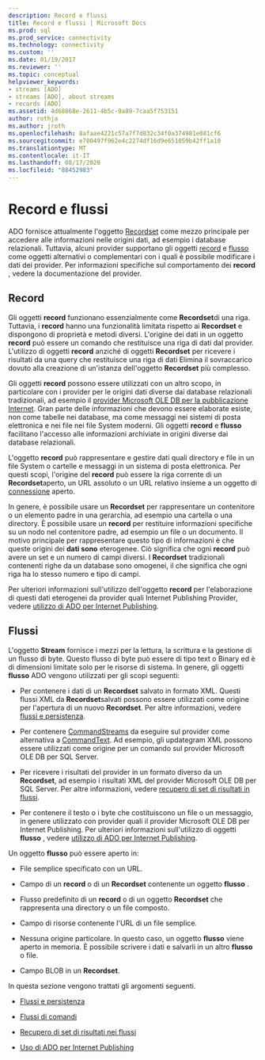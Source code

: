 ```yaml
---
description: Record e flussi
title: Record e flussi | Microsoft Docs
ms.prod: sql
ms.prod_service: connectivity
ms.technology: connectivity
ms.custom: ''
ms.date: 01/19/2017
ms.reviewer: ''
ms.topic: conceptual
helpviewer_keywords:
- streams [ADO]
- streams [ADO], about streams
- records [ADO]
ms.assetid: 4d68868e-2611-4b5c-9a89-7caa5f753151
author: rothja
ms.author: jroth
ms.openlocfilehash: 8afaae4221c57a7f7d832c34f0a374981e081cf6
ms.sourcegitcommit: e700497f962e4c2274df16d9e651059b42ff1a10
ms.translationtype: MT
ms.contentlocale: it-IT
ms.lasthandoff: 08/17/2020
ms.locfileid: "88452983"
---
```

# <a name="records-and-streams"></a>Record e flussi
ADO fornisce attualmente l'oggetto [Recordset](../../../ado/reference/ado-api/recordset-object-ado.md) come mezzo principale per accedere alle informazioni nelle origini dati, ad esempio i database relazionali. Tuttavia, alcuni provider supportano gli oggetti [record](../../../ado/reference/ado-api/record-object-ado.md) e [flusso](../../../ado/reference/ado-api/stream-object-ado.md) come oggetti alternativi o complementari con i quali è possibile modificare i dati dei provider. Per informazioni specifiche sul comportamento dei **record** , vedere la documentazione del provider.  
  
## <a name="records"></a>Record  
 Gli oggetti **record** funzionano essenzialmente come **Recordset**di una riga. Tuttavia, i **record** hanno una funzionalità limitata rispetto ai **Recordset** e dispongono di proprietà e metodi diversi. L'origine dei dati in un oggetto **record** può essere un comando che restituisce una riga di dati dal provider. L'utilizzo di oggetti **record** anziché di oggetti **Recordset** per ricevere i risultati da una query che restituisce una riga di dati Elimina il sovraccarico dovuto alla creazione di un'istanza dell'oggetto **Recordset** più complesso.  
  
 Gli oggetti **record** possono essere utilizzati con un altro scopo, in particolare con i provider per le origini dati diverse dai database relazionali tradizionali, ad esempio il [provider Microsoft OLE DB per la pubblicazione Internet](../../../ado/guide/appendixes/microsoft-ole-db-provider-for-internet-publishing.md). Gran parte delle informazioni che devono essere elaborate esiste, non come tabelle nei database, ma come messaggi nei sistemi di posta elettronica e nei file nei file System moderni. Gli oggetti **record** e **flusso** facilitano l'accesso alle informazioni archiviate in origini diverse dai database relazionali.  
  
 L'oggetto **record** può rappresentare e gestire dati quali directory e file in un file System o cartelle e messaggi in un sistema di posta elettronica. Per questi scopi, l'origine del **record** può essere la riga corrente di un **Recordset**aperto, un URL assoluto o un URL relativo insieme a un oggetto di [connessione](../../../ado/reference/ado-api/connection-object-ado.md) aperto.  
  
 In genere, è possibile usare un **Recordset** per rappresentare un contenitore o un elemento padre in una gerarchia, ad esempio una cartella o una directory. È possibile usare un **record** per restituire informazioni specifiche su un nodo nel contenitore padre, ad esempio un file o un documento. Il motivo principale per rappresentare questo tipo di informazioni è che queste origini dei **dati sono** eterogenee. Ciò significa che ogni **record** può avere un set e un numero di campi diversi. I **Recordset** tradizionali contenenti righe da un database sono omogenei, il che significa che ogni riga ha lo stesso numero e tipo di campi.  
  
 Per ulteriori informazioni sull'utilizzo dell'oggetto **record** per l'elaborazione di questi dati eterogenei da provider quali Internet Publishing Provider, vedere [utilizzo di ADO per Internet Publishing](../../../ado/guide/data/using-ado-for-internet-publishing.md).  
  
## <a name="streams"></a>Flussi  
 L'oggetto **Stream** fornisce i mezzi per la lettura, la scrittura e la gestione di un flusso di byte. Questo flusso di byte può essere di tipo text o Binary ed è di dimensioni limitate solo per le risorse di sistema. In genere, gli oggetti **flusso** ADO vengono utilizzati per gli scopi seguenti:  
  
-   Per contenere i dati di un **Recordset** salvato in formato XML. Questi flussi XML da **Recordset**salvati possono essere utilizzati come origine per l'apertura di un nuovo **Recordset**. Per altre informazioni, vedere [flussi e persistenza](../../../ado/guide/data/streams-and-persistence.md).  
  
-   Per contenere [CommandStreams](../../../ado/reference/ado-api/commandstream-property-ado.md) da eseguire sul provider come alternativa a [CommandText](../../../ado/reference/ado-api/commandtext-property-ado.md). Ad esempio, gli updategram XML possono essere utilizzati come origine per un comando sul provider Microsoft OLE DB per SQL Server.  
  
-   Per ricevere i risultati del provider in un formato diverso da un **Recordset**, ad esempio i risultati XML del provider Microsoft OLE DB per SQL Server. Per altre informazioni, vedere [recupero di set di risultati in flussi](../../../ado/guide/data/retrieving-resultsets-into-streams.md).  
  
-   Per contenere il testo o i byte che costituiscono un file o un messaggio, in genere utilizzato con provider quali il provider Microsoft OLE DB per Internet Publishing. Per ulteriori informazioni sull'utilizzo di oggetti **flusso** , vedere [utilizzo di ADO per Internet Publishing](../../../ado/guide/data/using-ado-for-internet-publishing.md).  
  
 Un oggetto **flusso** può essere aperto in:  
  
-   File semplice specificato con un URL.  
  
-   Campo di un **record** o di un **Recordset** contenente un oggetto **flusso** .  
  
-   Flusso predefinito di un **record** o di un oggetto **Recordset** che rappresenta una directory o un file composto.  
  
-   Campo di risorse contenente l'URL di un file semplice.  
  
-   Nessuna origine particolare. In questo caso, un oggetto **flusso** viene aperto in memoria. È possibile scrivere i dati e salvarli in un altro **flusso** o file.  
  
-   Campo BLOB in un **Recordset**.  
  
 In questa sezione vengono trattati gli argomenti seguenti.  
  
-   [Flussi e persistenza](../../../ado/guide/data/streams-and-persistence.md)  
  
-   [Flussi di comandi](../../../ado/guide/data/command-streams.md)  
  
-   [Recupero di set di risultati nei flussi](../../../ado/guide/data/retrieving-resultsets-into-streams.md)  
  
-   [Uso di ADO per Internet Publishing](../../../ado/guide/data/using-ado-for-internet-publishing.md)
